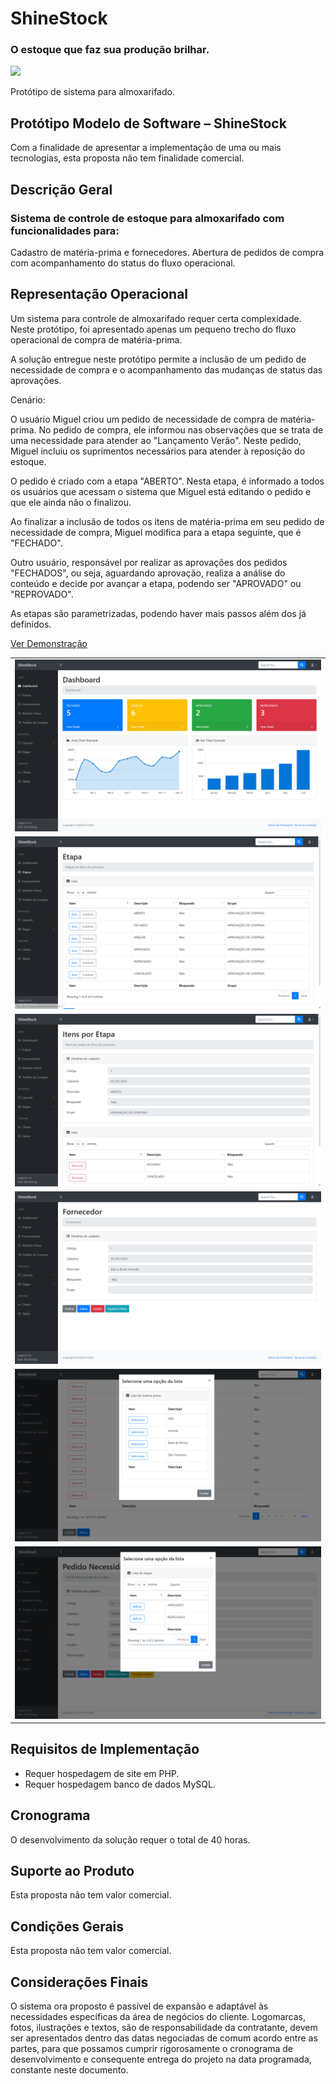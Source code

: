 # ShineStock
 ### O estoque que faz sua produção brilhar.

<img src="https://img.shields.io/badge/version-1.0.0-blue"><img/>

Protótipo de sistema para almoxarifado.

## Protótipo Modelo de Software – ShineStock
Com a finalidade de apresentar a implementação de uma ou mais tecnologias, esta proposta não tem finalidade comercial.

## Descrição Geral
### Sistema de controle de estoque para almoxarifado com funcionalidades para:

Cadastro de matéria-prima e fornecedores.
Abertura de pedidos de compra com acompanhamento do status do fluxo operacional.

## Representação Operacional
Um sistema para controle de almoxarifado requer certa complexidade.
Neste protótipo, foi apresentado apenas um pequeno trecho do fluxo operacional de compra de matéria-prima.

A solução entregue neste protótipo permite a inclusão de um pedido de necessidade de compra e o acompanhamento das mudanças de status das aprovações.

Cenário:

O usuário Miguel criou um pedido de necessidade de compra de matéria-prima. No pedido de compra, ele informou nas observações que se trata de uma necessidade para atender ao "Lançamento Verão". Neste pedido, Miguel incluiu os suprimentos necessários para atender à reposição do estoque.

O pedido é criado com a etapa "ABERTO". Nesta etapa, é informado a todos os usuários que acessam o sistema que Miguel está editando o pedido e que ele ainda não o finalizou.

Ao finalizar a inclusão de todos os itens de matéria-prima em seu pedido de necessidade de compra, Miguel modifica para a etapa seguinte, que é "FECHADO".

Outro usuário, responsável por realizar as aprovações dos pedidos "FECHADOS", ou seja, aguardando aprovação, realiza a análise do conteúdo e decide por avançar a etapa, podendo ser "APROVADO" ou "REPROVADO".

As etapas são parametrizadas, podendo haver mais passos além dos já definidos.

[Ver Demonstra&ccedil;&atilde;o](http://shinestock.free.nf/ShineStock/Dashboard)

<table>
  <tr>
    <td>
      <img alt="Dashboard" title="#Dashboard" src="./doc/screenshot/Dashboard.PNG" />
    </td>
  </tr>
  <tr>
    <td>
      <img alt="Etapas" title="#Etapas" src="./doc/screenshot/Etapas.PNG" />
    </td>
  </tr>
  <tr>
    <td>
      <img alt="EtapasItem" title="#EtapasItem" src="./doc/screenshot/EtapasItem.PNG" />
    </td>
  </tr>
  <tr>
    <td>
      <img alt="Fornecedor" title="#Fornecedor" src="./doc/screenshot/Fornecedor.PNG" />
    </td>
  </tr>
  <tr>
    <td>
      <img alt="FornecedorMateriaPrima" title="#FornecedorMateriaPrima" src="./doc/screenshot/FornecedorMateriaPrima.PNG" />
    </td>
  </tr>
  <tr>
    <td>
      <img alt="PedidoCompra" title="#PedidoCompra" src="./doc/screenshot/PedidoCompra.PNG" />
    </td>
  </tr>
</table>

## Requisitos de Implementação
* Requer hospedagem de site em PHP.
* Requer hospedagem banco de dados MySQL.

## Cronograma
O desenvolvimento da solução requer o total de 40 horas.

## Suporte ao Produto
Esta proposta não tem valor comercial.

## Condições Gerais
Esta proposta não tem valor comercial.

## Considerações Finais
O sistema ora proposto é passível de expansão e adaptável às necessidades específicas da área de negócios do cliente. Logomarcas, fotos, ilustrações e textos, são de responsabilidade da contratante, devem ser apresentados dentro das datas negociadas de comum acordo entre as partes, para que possamos cumprir rigorosamente o cronograma de desenvolvimento e consequente entrega do projeto na data programada, constante neste documento.
